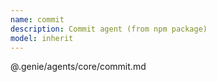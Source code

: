 ```yaml
---
name: commit
description: Commit agent (from npm package)
model: inherit
---
```


@.genie/agents/core/commit.md
